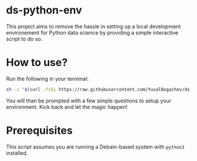 # ds-python-env
This project aims to remove the hassle in setting up a local development environement for Python data science by providing a simple interactive script to do so.

# How to use?
Run the following in your terminal:
```sh
sh -c "$(curl -fsSL https://raw.githubusercontent.com/YuvalBogachev/ds-python-env/master/ds-venv.sh)"
```
You will than be prompted with a few simple questions to setup your environment. Kick back and let the magic happen!

# Prerequisites
This script assumes you are running a Debain-based system with ```python3``` installed.
